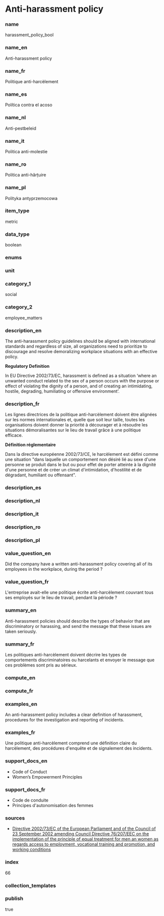 # Anti-harassment policy

### name

harassment_policy_bool

### name_en

Anti-harassment policy

### name_fr

Politique anti-harcèlement

### name_es

Política contra el acoso

### name_nl

Anti-pestbeleid

### name_it

Politica anti-molestie

### name_ro

Politica anti-hărțuire

### name_pl

Polityka antyprzemocowa

### item_type

metric

### data_type

boolean

### enums



### unit



### category_1

social

### category_2

employee_matters

### description_en

The anti-harassment policy guidelines should be aligned with international standards and regardless
of size, all organizations need to prioritize to discourage and resolve demoralizing workplace
situations with an effective policy.

**Regulatory Definition**

In EU Directive 2002/73/EC, harassment is defined as a situation ‘where an unwanted conduct related
to the sex of a person occurs with the purpose or effect of violating the dignity of a person, and
of creating an intimidating, hostile, degrading, humiliating or offensive environment’.

### description_fr

Les lignes directrices de la politique anti-harcèlement doivent être alignées sur les normes
internationales et, quelle que soit leur taille, toutes les organisations doivent donner la
priorité à décourager et à résoudre les situations démoralisantes sur le lieu de travail grâce
à une politique efficace.

**Définition réglementaire**

Dans la directive européenne 2002/73/CE, le harcèlement est défini comme une situation "dans
laquelle un comportement non désiré lié au sexe d'une personne se produit dans le but ou pour
effet de porter atteinte à la dignité d'une personne et de créer un climat d'intimidation,
d'hostilité et de dégradant, humiliant ou offensant".

### description_es

### description_nl

### description_it

### description_ro

### description_pl


### value_question_en


Did the company have a written anti-harassment policy covering all of its employees in the
workplace, during the period ?

### value_question_fr

L'entreprise avait-elle une politique écrite anti-harcèlement couvrant tous ses employés sur
le lieu de travail, pendant la période ?

### summary_en

Anti-harassment policies should describe the types of behavior that are discriminatory or
harassing, and send the message that these issues are taken seriously.

### summary_fr

Les politiques anti-harcèlement doivent décrire les types de comportements discriminatoires ou
harcelants et envoyer le message que ces problèmes sont pris au sérieux.

### compute_en



### compute_fr



### examples_en

An anti-harassment policy includes a clear definition of harassment, procedures for the investigation and reporting of incidents.

### examples_fr

Une politique anti-harcèlement comprend une définition claire du harcèlement, des procédures d'enquête et de signalement des incidents.

### support_docs_en

- Code of Conduct
- Women’s Empowerment Principles

### support_docs_fr

- Code de conduite
- Principes d'autonomisation des femmes

### sources

- [Directive 2002/73/EC of the European Parliament and of the Council of 23 September 2002 amending
Council Directive 76/207/EEC on the implementation of the principle of equal treatment for men an
 women as regards access to employment, vocational training and promotion, and working
 conditions](https://eur-lex.europa.eu/legal-content/EN/ALL/?uri=celex%3A32002L0073)
            
### index

66

### collection_templates



### publish

true
